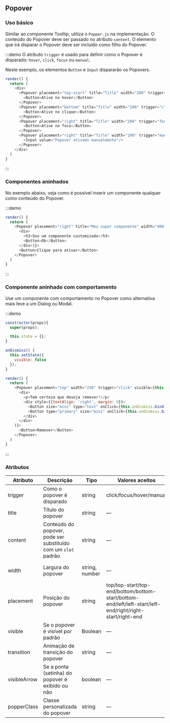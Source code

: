 ## Popover

### Uso básico

Similar ao componente Tooltip, utiliza o `Popper.js` na implementação.
O conteúdo do Popover deve ser passado no atributo `content`. O elemento que irá disparar o Popover deve ser incluído como filho do Popover.

:::demo O atributo `trigger` é usado para definir como o Popover é disparado: `hover`, `click`, `focus` ou `manual`.

Neste exemplo, os elementos `Button` e `Input` dispararão os Popovers.

```js
render() {
  return (
    <div>
      <Popover placement="top-start" title="Title" width="200" trigger="hover" content="Esse é o conteúdo do popover">
        <Button>Ative no hover</Button>
      </Popover>
      <Popover placement="bottom" title="Title" width="200" trigger="click" content="Esse é o conteúdo do popover">
        <Button>Ative no clique</Button>
      </Popover>
      <Popover placement="right" title="Title" width="200" trigger="focus" content="Esse é o conteúdo do popover">
        <Button>Ative no foco</Button>
      </Popover>
      <Popover placement="right" title="Title" width="200" trigger="manual" visible={true} content="Meu popover já vem aberto">
        <Input value="Popover ativado manualmente"/>
      </Popover>
    </div>
  )
}
```
:::

### Componentes aninhados

No exemplo abaixo, veja como é possível inserir um componente qualquer como conteúdo do Popover.

:::demo

```js
render() {
  return (
    <Popover placement="right" title="Meu super componente" width="400" trigger="click" content={(
      <div>
        <h3>Sou um componente customizado</h3>
        <Button>Ok</Button>
      </div>)}>
      <Button>Clique para ativar</Button>
    </Popover>
  )
}
```
:::

### Componente aninhado com comportamento

Use um componente com comportamento no Popover como alternativa mais leve a um Dialog ou Modal.

:::demo
```js
constructor(props){
  super(props);

  this.state = {};
}

onDismiss() {
  this.setState({
    visible: false
  });
}

render() {
  return (
    <Popover placement="top" width="250" trigger="click" visible={this.state.visible} content={(
      <div>
        <p>Tem certeza que deseja remover?</p>
        <div style={{textAlign: 'right', margin: 0}}>
          <Button size="mini" type="text" onClick={this.onDismiss.bind(this)}>Cancelar</Button>
          <Button type="primary" size="mini" onClick={this.onDismiss.bind(this)}>Confirmar</Button>
        </div>
      </div>
    )}>
      <Button>Remover</Button>
    </Popover>
  )
}
```
:::

### Atributos

| Atributo      | Descrição          | Tipo      | Valores aceitos       | Default  |
|--------------------|----------------------------------------------------------|-------------------|-------------|--------|
|  trigger | Como o popover é disparado | string  | click/focus/hover/manual |    click    |
|  title              | Título do popover | string | — | — |
|  content        |  Conteúdo do popover, pode ser substituído com um `slot` padrão    | string            | — | — |
|  width        |  Largura do popover  | string, number            | — | min-width: 150px |
|  placement        |  Posição do popover  | string | top/top-start/top-end/bottom/bottom-start/bottom-end/left/left-start/left-end/right/right-start/right-end |  bottom |
|  visible        |  Se o popover é visível por padrão  | Boolean           | — |  false |
|  transition     |  Animação de transição do popover      | string             | — | fade-in-linear |
|  visibleArrow   |  Se a ponta (setinha) do popover é exibido ou não | boolean | — | true |
|  popperClass        |  Classe personalizada do popover | string | — | — |